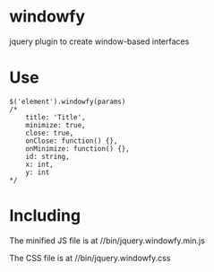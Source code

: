 # windowfy
jquery plugin to create window-based interfaces

Use
===
```` 
$('element').windowfy(params)
/*
    title: 'Title',
    minimize: true,
    close: true,
    onClose: function() {},
    onMinimize: function() {},
    id: string,
    x: int,
    y: int
*/
````

Including
=========

The minified JS file is at /<installation>/bin/jquery.windowfy.min.js

The CSS file is at /<installation>/bin/jquery.windowfy.css
